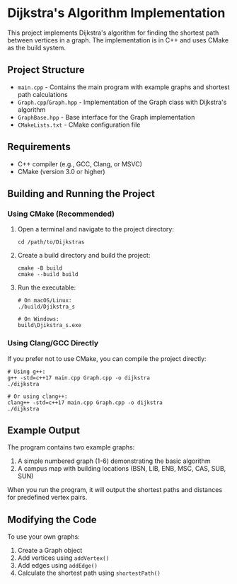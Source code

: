 # Dijkstra's Algorithm Implementation

This project implements Dijkstra's algorithm for finding the shortest path between vertices in a graph. The implementation is in C++ and uses CMake as the build system.

## Project Structure

- `main.cpp` - Contains the main program with example graphs and shortest path calculations
- `Graph.cpp`/`Graph.hpp` - Implementation of the Graph class with Dijkstra's algorithm
- `GraphBase.hpp` - Base interface for the Graph implementation
- `CMakeLists.txt` - CMake configuration file

## Requirements

- C++ compiler (e.g., GCC, Clang, or MSVC)
- CMake (version 3.0 or higher)

## Building and Running the Project

### Using CMake (Recommended)

1. Open a terminal and navigate to the project directory:

   ```
   cd /path/to/Dijkstras
   ```

2. Create a build directory and build the project:

   ```
   cmake -B build
   cmake --build build
   ```

3. Run the executable:

   ```
   # On macOS/Linux:
   ./build/Djikstra_s

   # On Windows:
   build\Djikstra_s.exe
   ```

### Using Clang/GCC Directly

If you prefer not to use CMake, you can compile the project directly:

```
# Using g++:
g++ -std=c++17 main.cpp Graph.cpp -o dijkstra
./dijkstra

# Or using clang++:
clang++ -std=c++17 main.cpp Graph.cpp -o dijkstra
./dijkstra
```

## Example Output

The program contains two example graphs:

1. A simple numbered graph (1-6) demonstrating the basic algorithm
2. A campus map with building locations (BSN, LIB, ENB, MSC, CAS, SUB, SUN)

When you run the program, it will output the shortest paths and distances for predefined vertex pairs.

## Modifying the Code

To use your own graphs:

1. Create a Graph object
2. Add vertices using `addVertex()`
3. Add edges using `addEdge()`
4. Calculate the shortest path using `shortestPath()`
